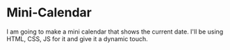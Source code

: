 # Mini-Calendar
I am going to make a mini calendar that shows the current date. I'll be using HTML, CSS, JS for it and give it a dynamic touch.
